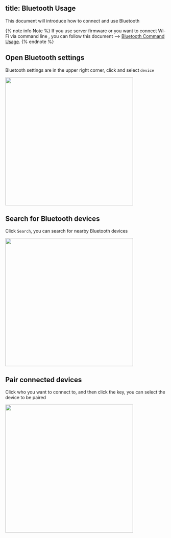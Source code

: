 title: Bluetooth Usage
---

This document will introduce how to connect and use Bluetooth

{% note info Note %}
If you use server firmware or you want to connect Wi-Fi via command line , you can follow this document --> [Bluetooth Command Usage](/linux/edge/BluetoothCommandUsage.html).
{% endnote %}

## Open Bluetooth settings

Bluetooth settings are in the upper right corner, click and select `device`

<img src="/linux/images/vim1/gnome-bluetooth1.png" width=400px>

## Search for Bluetooth devices

Click `Search`, you can search for nearby Bluetooth devices

<img src="/linux/images/vim1/gnome-bluetooth2.png" width=400px>

## Pair connected devices

Click who you want to connect to, and then click the key, you can select the device to be paired

<img src="/linux/images/vim1/gnome-bluetooth3.png" width=400px>
